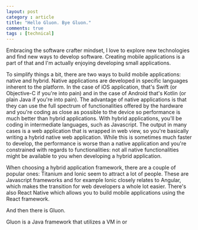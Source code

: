 ```yaml
---
layout: post
category : article
title: "Hello Gluon. Bye Gluon."
comments: true
tags : [technical]
---
```


Embracing the software crafter mindset, I love to explore new technologies and find new ways to develop software. Creating mobile applications is a part of that and I'm actually enjoying developing small applications.

To simplify things a bit, there are two ways to build mobile applications: native and hybrid. Native applications are developed in specific languages inherent to the platform. In the case of iOS application, that's Swift (or Objective-C if you're into pain) and in the case of Android that's Kotlin (or plain Java if you're into pain). The advantage of native applications is that they can use the full spectrum of functionalities offered by the hardware and you're coding as close as possible to the device so performance is much better than hybrid applications. With hybrid applications, you'll be coding in intermediate languages, such as Javascript. The output in many cases is a web application that is wrapped in web view, so you're basically writing a hybrid native web application. While this is sometimes much faster to develop, the performance is worse than a native application and you're constrained with regards to functionalities: not all native functionalities might be available to you when developing a hybrid application.

When choosing a hybrid application framework, there are a couple of popular ones: Titanium and Ionic seem to attract a lot of people. These are Javascript frameworks and for example Ionic closely relates to Angular, which makes the transition for web developers a whole lot easier. There's also React Native which allows you to build mobile applications using the React framework.

And then there is Gluon.

Gluon is a Java framework that utilizes a VM in or



